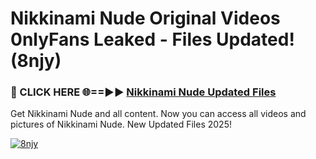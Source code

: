 # Nikkinami Nude Original Videos 0nlyFans Leaked - Files Updated! (8njy)

<h3>🔴 CLICK HERE 🌐==►► <a href="https://tinyurl.com/52m3yx9h" rel="nofollow">Nikkinami Nude Updated Files</a></h3>

Get Nikkinami Nude and all content. Now you can access all videos and pictures of Nikkinami Nude. New Updated Files 2025!

[![8njy](https://i.imgur.com/TnHtlc8.gif)](https://tinyurl.com/52m3yx9h)
